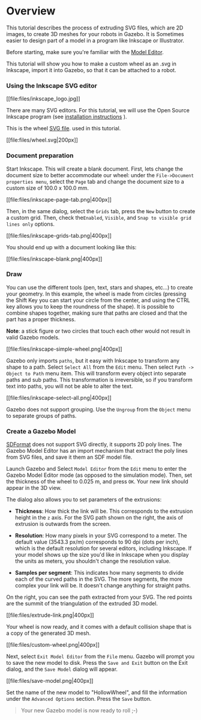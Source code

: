 # Overview

This tutorial describes the process of extruding SVG files, which are 2D
 images, to create 3D meshes for your robots in Gazebo. It is Sometimes
 easier to design part of a model in a program like Inkscape or Illustrator.

Before starting, make sure you're familiar with the
 [Model Editor](http://gazebosim.org/tutorials?tut=model_editor).

This tutorial will show you how to make a custom wheel as an .svg in Inkscape,
 import it into Gazebo, so that it can be attached to a robot.

### Using the Inkscape SVG editor

[[file:files/inkscape_logo.jpg]]

There are many SVG editors. For this tutorial, we will use the Open Source
 Inkscape program (see
[installation instructions](https://inkscape.org/en/download) ).

 This is the wheel
[SVG file](https://bitbucket.org/osrf/gazebo_tutorials/raw/default/extrude_svg/files/wheel.svg).
 used in this tutorial.


[[file:files/wheel.svg|200px]]


### Document preparation

Start Inkscape. This will create a blank document. First, lets change the
 document size to better accommodate our wheel: under the `File->Document
 properties menu`, select the `Page` tab and change the document size to a
 custom size of 100.0 x 100.0 mm.

[[file:files/inkscape-page-tab.png|400px]]

Then, in the same dialog, select the `Grids`
 tab, press the `New` button to create a custom grid. Then, check the`Enabled`,
`Visible`, and `Snap to visible grid lines only` options.

[[file:files/inkscape-grids-tab.png|400px]]

You should end up with a document looking like this:

[[file:files/inkscape-blank.png|400px]]

### Draw

You can use the different tools (pen, text, stars and shapes, etc...) to create
 your geometry. In this example, the wheel is made from circles (pressing the
 Shift Key you can start your circle from the center, and using the CTRL key
 allows you to keep the roundness of the shape). It is possible to combine
 shapes together, making sure that paths are closed and that the part has
 a proper thickness.

 **Note**: a stick figure or two circles that  touch each other would not
 result in valid Gazebo models.

[[file:files/inkscape-simple-wheel.png|400px]]

Gazebo only imports `paths`, but it easy with Inkscape to transform any shape
 to a path. Select `Select All` from the `Edit` menu. Then select
`Path -> Object to Path` menu item. This will transform every object into
 separate paths and sub paths. This transformation is irreversible, so if you
 transform text into paths, you will not be able to alter the text.

[[file:files/inkscape-select-all.png|400px]]

Gazebo does not support grouping. Use the `Ungroup` from the `Object` menu to
 separate groups of paths.


### Create a Gazebo Model

[SDFormat](http://sdformat.org) does not support SVG directly, it supports 2D
 poly lines. The Gazebo Model Editor has an import mechanism that extract the
 poly lines from SVG files, and save it them an SDF model file.

Launch Gazebo and Select `Model Editor` from the `Edit` menu to enter the
 Gazebo Model Editor mode (as opposed to the simulation mode). Then, set the
 thickness of the wheel to 0.025 m, and press `OK`. Your new link should
 appear in the 3D view.

The dialog also allows you to set parameters of the extrusions:


* **Thickness**: How thick the link will be. This corresponds to the extrusion
 height in the `z` axis. For the SVG path shown on the right, the axis of
 extrusion is outwards from the screen.

* **Resolution**: How many pixels in your SVG correspond to a meter. The
 default value (3543.3 px/m) corresponds to 90 dpi (dots per inch), which is
 the default resolution for several editors, including Inkscape. If your model
 shows up the size you'd like in Inkscape when you display the units as meters,
 you shouldn't change the resolution value.

* **Samples per segment**: This indicates how many segments to divide each of
 the curved paths in the SVG. The more segments, the more complex your link
 will be. It doesn't change anything for straight paths.

On the right, you can see the path extracted from your SVG. The red points are
 the summit of the triangulation of the extruded 3D model.

[[file:files/extrude-link.png|400px]]

Your wheel is now ready, and it comes with a default collision shape that is
a copy of the generated 3D mesh.

[[file:files/custom-wheel.png|400px]]

Next, select `Exit Model Editor` from the `File` menu. Gazebo will prompt you
 to save the new model to disk. Press the `Save and Exit` button on the Exit
 dialog, and the `Save Model` dialog will appear.

[[file:files/save-model.png|400px]]

Set the name of the new model to "HollowWheel", and fill the information under
 the `Advanced Options` section. Press the `Save` button.

> Your new Gazebo model is now ready to roll ;-)


